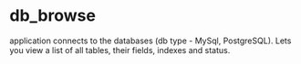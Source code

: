 db_browse
=========

application connects to the databases (db type - MySql, PostgreSQL). Lets you view a list of all tables, their fields, indexes and status.